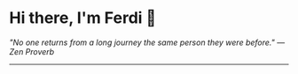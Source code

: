 <h1>Hi there, I'm Ferdi 👋</h1>

<p><em>
  "No one returns from a long journey the same person they were before." — Zen Proverb
</em></p>

---
